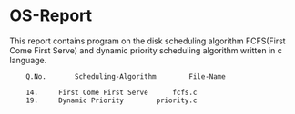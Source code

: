 # OS-Report

This report contains program on the disk scheduling algorithm FCFS(First Come First Serve)
and dynamic priority scheduling algorithm written in c language.

		
		Q.No.		Scheduling-Algorithm		File-Name
		
		14.		First Come First Serve		fcfs.c
		19.		Dynamic Priority		priority.c

